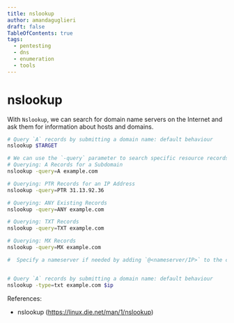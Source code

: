 ```yaml
---
title: nslookup
author: amandaguglieri
draft: false
TableOfContents: true
tags:
  - pentesting
  - dns
  - enumeration
  - tools
---
```



# nslookup

With `Nslookup`, we can search for domain name servers on the Internet and ask them for information about hosts and domains.

```bash
# Query `A` records by submitting a domain name: default behaviour
nslookup $TARGET

# We can use the `-query` parameter to search specific resource records
# Querying: A Records for a Subdomain
nslookup -query=A example.com

# Querying: PTR Records for an IP Address
nslookup -query=PTR 31.13.92.36

# Querying: ANY Existing Records
nslookup -query=ANY example.com

# Querying: TXT Records
nslookup -query=TXT example.com

# Querying: MX Records
nslookup -query=MX example.com

#  Specify a nameserver if needed by adding `@<nameserver/IP>` to the command


# Query `A` records by submitting a domain name: default behaviour
nslookup -type=txt example.com $ip

```


References:  
- nslookup (https://linux.die.net/man/1/nslookup)  